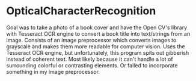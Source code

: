 # OpticalCharacterRecognition
Goal was to take a photo of a book cover and have the Open CV's library with Tesseract OCR engine to convert a book title into text/strings from an image. Consists of an image preprocessor which converts images to grayscale and makes them more readable for computer vision. Uses the Tesseract OCR engine, but unfortunately, this program spits out gibberish instead of coherent text. Most likely because it can't handle a lot of surrounding colorful or contrasting elements. Or failed to incorporate something in my image preprocessor.  
